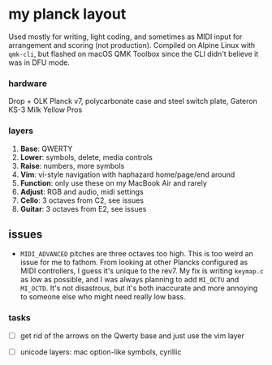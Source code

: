 # my planck layout

Used mostly for writing, light coding, and sometimes as MIDI input for
arrangement and scoring (not production). Compiled on Alpine Linux with
`qmk-cli`, but flashed on macOS QMK Toolbox since the CLI didn't believe it was
in DFU mode.

### hardware

Drop + OLK Planck v7, polycarbonate case and steel switch plate, Gateron KS-3
Milk Yellow Pros

### layers

1. **Base**: QWERTY
2. **Lower**: symbols, delete, media controls
3. **Raise**: numbers, more symbols
4. **Vim**: vi-style navigation with haphazard home/page/end around
5. **Function**: only use these on my MacBook Air and rarely
6. **Adjust**: RGB and audio, midi settings
7. **Cello**: 3 octaves from C2, see issues
8. **Guitar**: 3 octaves from E2, see issues

## issues 

- `MIDI_ADVANCED` pitches are three octaves too high. This is too weird an issue
  for me to fathom. From looking at other Plancks configured as MIDI
  controllers, I guess it's unique to the rev7. My fix is writing `keymap.c` as
  low as possible, and I was always planning to add `MI_OCTU` and `MI_OCTD`. It's
  not disastrous, but it's both inaccurate and more annoying to someone else who
  might need really low bass.

### tasks

- [ ] get rid of the arrows on the Qwerty base and just use the vim layer
- [ ] unicode layers: mac option-like symbols, cyrillic 

